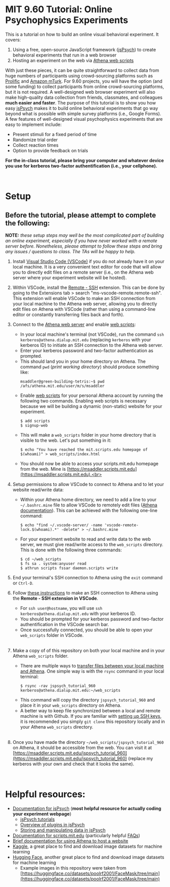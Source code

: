 # **MIT 9.60 Tutorial:** Online Psychophysics Experiments

This is a tutorial on how to build an online visual behavioral experiment. It covers:

1. Using a free, open-source JavaScript framework ([jsPsych](https://www.jspsych.org/7.3/)) to create behavioral experiments that run in a web browser
2. Hosting an experiment on the web via [Athena web scripts](https://scripts.mit.edu/web/)

With just these pieces, it can be quite straightforward to collect data from huge numbers of participants using crowd-sourcing platforms such as [Prolific](https://www.prolific.co) and [Amazon mTurk](https://www.mturk.com). For 9.60 projects, you will have the option (and some funding) to collect participants from online crowd-sourcing platforms, but it is not required. A well-designed web browser experiment will also make high-quality data collection from friends, classmates, and colleagues **much easier and faster**. The purpose of this tutorial is to show you how easy [jsPsych](https://www.jspsych.org/7.3/) makes it to build online behavioral experiments that go way beyond what is possible with simple survey platforms (i.e., Google Forms). A few features of well-designed visual psychophysics experiments that are easy to implement include:
- Present stimuli for a fixed period of time
- Randomize trial order
- Collect reaction times
- Option to provide feedback on trials

**For the in-class tutorial, please bring your computer and whatever device you use for kerberos two-factor authentification (i.e., your cellphone).**

<br>

# Setup

## **Before the tutorial, please attempt to complete the following:**

**NOTE:** *these setup steps may well be the most complicated part of building an online experiment, especially if you have never worked with a remote server before. Nonetheless, please attempt to follow these steps and bring any issues / questions to class. The TAs will be happy to help.*

1. Install [Visual Studio Code (VSCode)](https://code.visualstudio.com/download) if you do not already have it on your local machine. It is a very convenient text editor for code that will allow you to directly edit files on a remote server (i.e., on the Athena web server where your experiment website will be hosted).

2. Within VSCode, install the [Remote - SSH](https://marketplace.visualstudio.com/items?itemName=ms-vscode-remote.remote-ssh) extension. This can be done by going to the Extensions tab > search "ms-vscode-remote.remote-ssh". This extension will enable VSCode to make an SSH connection from your local machine to the Athena web server, allowing you to directly edit files on Athena with VSCode (rather than using a command-line editor or constantly transferring files back and forth).

3. Connect to the [Athena web server](https://sipb.mit.edu/doc/using-athena/) and enable [web scripts](https://scripts.mit.edu/web/):
    * In your local machine's terminal (not VSCode), run the command `ssh kerberos@athena.dialup.mit.edu` (replacing `kerberos` with your kerberos ID) to initiate an SSH connection to the Athena web server.
    * Enter your kerberos password and two-factor authentication as prompted.
    * This should land you in your home directory on Athena. The command `pwd` (*print working directory*) should produce something like:
        ```
        msaddler@green-building-tetris:~$ pwd
        /afs/athena.mit.edu/user/m/s/msaddler
        ```
    * Enable [web scripts](https://scripts.mit.edu/web/) for your personal Athena account by running the following two commands. Enabling web scripts is necessary because we will be building a dynamic (non-static) website for your experiment.
        ```
        $ add scripts
        $ signup-web
        ```
    * This will make a `web_scripts` folder in your home directory that is visible to the web. Let's put something in it:
        ```
        $ echo "You have reached the mit.scripts.edu homepage of $(whoami)" > web_scripts/index.html
        ```
    * You should now be able to access your scripts.mit.edu homepage from the web. Mine is [https://msaddler.scripts.mit.edu](https://msaddler.scripts.mit.edu).<br><br>

4. Setup  permissions to allow VSCode to connect to Athena and to let your website read/write data:
    * Within your Athena home directory, we need to add a line to your `~/.bashrc.mine` file to allow VSCode to remotely edit files ([Athena documentation](https://sipb.mit.edu/doc/using-athena/)). This can be achieved with the following one-line command:
        ```
        $ echo "find ~/.vscode-server/ -name 'vscode-remote-lock.$(whoami).*' -delete" > ~/.bashrc.mine
        ```
    * For your experiment website to read and write data to the web server, we must give read/write access to the `web_scripts` directory. This is done with the following three commands:
        ```
        $ cd ~/web_scripts
        $ fs sa . system:anyuser read
        $ athrun scripts fssar daemon.scripts write
        ```

5. End your terminal's SSH connection to Athena using the `exit` command or `Ctrl-D`.<br>

6. Follow [these instructions](https://code.visualstudio.com/docs/remote/ssh#_connect-to-a-remote-host) to make an SSH connection to Athena using the **Remote - SSH extension in VSCode**.
    * For `ssh user@hostname`, you will use `ssh kerberos@athena.dialup.mit.edu` with your kerberos ID.
    * You should be prompted for your kerberos password and two-factor authentification in the VSCode search bar.
    * Once successfully connected, you should be able to open your `web_scripts` folder in VSCode.<br><br>

7. Make a copy of of this repository on both your local machine and in your Athena `web_scripts` folder.
    * There are multiple ways to [transfer files between your local machine and Athena](http://kb.mit.edu/confluence/pages/viewpage.action?pageId=3907182). One simple way is with the `rsync` command in your local terminal:
        ```
        $ rsync -rav jspsych_tutorial_960 kerberos@athena.dialup.mit.edu:~/web_scripts
        ```
    * This command will copy the directory `jspsych_tutorial_960` and place it in your `web_scripts` directory on Athena.
    * A better way to keep file synchronized between a local and remote machine is with Github. If you are familiar with [setting up SSH keys](https://docs.github.com/en/authentication/connecting-to-github-with-ssh#platform-all), it is recommended you simply `git clone` this repository locally and in your Athena `web_scripts` directory.<br><br>

8. Once you have made the directory `~/web_scripts/jspsych_tutorial_960` on Athena, it should be accessible from the web. You can visit it at [https://msaddler.scripts.mit.edu/jspsych_tutorial_960](https://msaddler.scripts.mit.edu/jspsych_tutorial_960) (replace my kerberos with your own and check that it looks the same).

<br>

# Helpful resources:
- [Documentation for jsPsych](https://www.jspsych.org/) (**most helpful resource for actually coding your experiment webpage**)
    - [jsPsych tutorials](https://www.jspsych.org/7.3/tutorials/rt-task/)
    - [Overview of plugins in jsPsych](https://www.jspsych.org/7.3/overview/plugins/)
    - [Storing and manipulating data in jsPsych](https://www.jspsych.org/7.3/overview/data/) 
- [Documentation for scripts.mit.edu](https://scripts.mit.edu/web/) (particularly helpful [FAQs](https://scripts.mit.edu/faq/))
- [Brief documentation for using Athena to host a website](https://sipb.mit.edu/doc/using-athena/)
- [Kaggle](https://www.kaggle.com/datasets), a great place to find and download image datasets for machine learning
- [Hugging Face](https://huggingface.co/datasets), another great place to find and download image datasets for machine learning
    - Example images in this repository were taken from [https://huggingface.co/datasets/poolrf2001/FaceMask/tree/main](https://huggingface.co/datasets/poolrf2001/FaceMask/tree/main)
